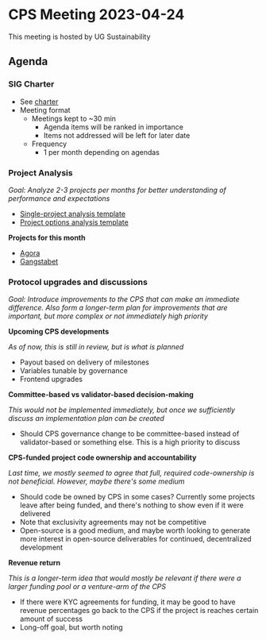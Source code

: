 # CPS  Meeting 2023-04-24

This meeting is hosted by UG Sustainability

## Agenda

### SIG Charter

- See [charter](../charter.md)
- Meeting format 
  - Meetings kept to ~30 min
    - Agenda items will be ranked in importance 
    - Items not addressed will be left for later date 
  - Frequency 
    - 1 per month depending on agendas

### Project Analysis

*Goal: Analyze 2-3 projects per months for better understanding of performance and expectations*

- [Single-project analysis template](https://github.com/icon-project/grants-program/blob/main/templates/yymmdd-single-project-analysis.md)
- [Project options analysis template](https://github.com/icon-project/grants-program/blob/main/templates/yymmdd-project-options-analysis.md)

**Projects for this month**

- [Agora](https://cps.icon.community/proposals/bafybeied3bp5i44aiyyma4jt4rd2auf2uf74cao7hs45qeus7adxclbamm)
- [Gangstabet](https://cps.icon.community/proposals/bafybeiaubhdzignnbe24ypwwulsr6fxju4uyujzx5tnyqc6fgop3qbyldu)

### Protocol upgrades and discussions

*Goal: Introduce improvements to the CPS that can make an immediate difference. Also form a longer-term plan for improvements that are important, but more complex or not immediately high priority*

**Upcoming CPS developments**

*As of now, this is still in review, but is what is planned*

- Payout based on delivery of milestones
- Variables tunable by governance
- Frontend upgrades

**Committee-based vs validator-based decision-making**

*This would not be implemented immediately, but once we sufficiently discuss an implementation plan can be created*

- Should CPS governance change to be committee-based instead of validator-based or something else. This is a high priority to discuss

**CPS-funded project code ownership and accountability**

*Last time, we mostly seemed to agree that full, required code-ownership is not beneficial. However, maybe there's some medium*

- Should code be owned by CPS in some cases? Currently some projects leave after being funded, and there's nothing to show even if it were delivered
- Note that exclusivity agreements may not be competitive
- Open-source is a good medium, and maybe worth looking to generate more interest in open-source deliverables for continued, decentralized development

**Revenue return**

*This is a longer-term idea that would mostly be relevant if there were a larger funding pool or a venture-arm of the CPS*

- If there were KYC agreements for funding, it may be good to have revenue percentages go back to the CPS if the project is reaches certain amount of success
- Long-off goal, but worth noting
